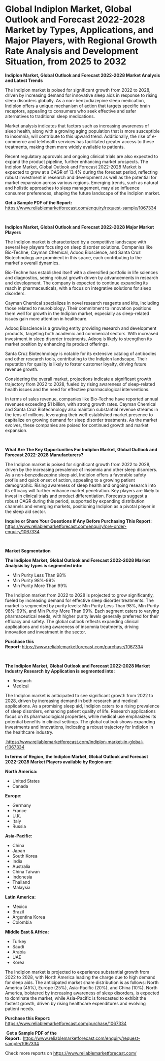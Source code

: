 <p><h1>Global Indiplon Market, Global Outlook and Forecast 2022-2028 Market by Types, Applications, and Major Players, with Regional Growth Rate Analysis and Development Situation, from 2025 to 2032</h1></p><p><strong>Indiplon Market, Global Outlook and Forecast 2022-2028 Market Analysis and Latest Trends</strong></p>
<p><p>The Indiplon market is poised for significant growth from 2022 to 2028, driven by increasing demand for innovative sleep aids in response to rising sleep disorders globally. As a non-benzodiazepine sleep medication, Indiplon offers a unique mechanism of action that targets specific brain receptors, appealing to consumers who seek effective and safer alternatives to traditional sleep medications. </p><p>Market analysis indicates that factors such as increasing awareness of sleep health, along with a growing aging population that is more susceptible to insomnia, will contribute to this upward trend. Additionally, the rise of e-commerce and telehealth services has facilitated greater access to these treatments, making them more widely available to patients. </p><p>Recent regulatory approvals and ongoing clinical trials are also expected to expand the product pipeline, further enhancing market prospects. The Indiplon Market, Global Outlook and Forecast 2022-2028 Market is expected to grow at a CAGR of 13.4% during the forecast period, reflecting robust investment in research and development as well as the potential for market expansion across various regions. Emerging trends, such as natural and holistic approaches to sleep management, may also influence consumer preferences, shaping the future landscape of the Indiplon market.</p></p>
<p><strong>Get a Sample PDF of the Report:&nbsp;</strong> <a href="https://www.reliablemarketforecast.com/enquiry/request-sample/1067334?utm_campaign=3029&utm_medium=2&utm_source=Github&utm_content=ia&utm_term=21032025&utm_id=indiplon-market-global-outlook-and-forecast-2022-2028">https://www.reliablemarketforecast.com/enquiry/request-sample/1067334</a></p>
<p>&nbsp;</p>
<p><strong>Indiplon Market, Global Outlook and Forecast 2022-2028 Major Market Players</strong></p>
<p><p>The Indiplon market is characterized by a competitive landscape with several key players focusing on sleep disorder solutions. Companies like Bio-Techne, Cayman Chemical, Adooq Bioscience, and Santa Cruz Biotechnology are prominent in this space, each contributing to the market's overall dynamics.</p><p>Bio-Techne has established itself with a diversified portfolio in life sciences and diagnostics, seeing robust growth driven by advancements in research and development. The company is expected to continue expanding its reach in pharmaceuticals, with a focus on integrative solutions for sleep disorders.</p><p>Cayman Chemical specializes in novel research reagents and kits, including those related to neurobiology. Their commitment to innovation positions them well for growth in the Indiplon market, especially as sleep-related issues gain more attention in healthcare.</p><p>Adooq Bioscience is a growing entity providing research and development products, targeting both academic and commercial sectors. With increased investment in sleep disorder treatments, Adooq is likely to strengthen its market position by enhancing its product offerings.</p><p>Santa Cruz Biotechnology is notable for its extensive catalog of antibodies and other research tools, contributing to the Indiplon landscape. Their reputation for quality is likely to foster customer loyalty, driving future revenue growth.</p><p>Considering the overall market, projections indicate a significant growth trajectory from 2022 to 2028, fueled by rising awareness of sleep-related health issues and the need for effective pharmacological interventions.</p><p>In terms of sales revenue, companies like Bio-Techne have reported annual revenues exceeding $1 billion, with strong growth rates. Cayman Chemical and Santa Cruz Biotechnology also maintain substantial revenue streams in the tens of millions, leveraging their well-established market presence to capitalize on growing demand for sleep disorder treatments. As the market evolves, these companies are poised for continued growth and market expansion.</p></p>
<p>&nbsp;</p>
<p><strong>What Are The Key Opportunities For Indiplon Market, Global Outlook and Forecast 2022-2028 Manufacturers?</strong></p>
<p><p>The Indiplon market is poised for significant growth from 2022 to 2028, driven by the increasing prevalence of insomnia and other sleep disorders. As a non-benzodiazepine sleep aid, Indiplon offers a favorable safety profile and quick onset of action, appealing to a growing patient demographic. Rising awareness of sleep health and ongoing research into its efficacy will further enhance market penetration. Key players are likely to invest in clinical trials and product differentiation. Forecasts suggest a robust CAGR during this period, supported by expanding distribution channels and emerging markets, positioning Indiplon as a pivotal player in the sleep aid sector.</p></p>
<p><strong>Inquire or Share Your Questions If Any Before Purchasing This Report:</strong> <a href="https://www.reliablemarketforecast.com/enquiry/pre-order-enquiry/1067334?utm_campaign=3029&utm_medium=2&utm_source=Github&utm_content=ia&utm_term=21032025&utm_id=indiplon-market-global-outlook-and-forecast-2022-2028">https://www.reliablemarketforecast.com/enquiry/pre-order-enquiry/1067334</a></p>
<p>&nbsp;</p>
<p><strong>Market Segmentation</strong></p>
<p><strong>The Indiplon Market, Global Outlook and Forecast 2022-2028 Market Analysis by types is segmented into:</strong></p>
<p><ul><li>Min Purity Less Than 98%</li><li>Min Purity 98%-99%</li><li>Min Purity More Than 99%</li></ul></p>
<p><p>The Indiplon market from 2022 to 2028 is projected to grow significantly, fueled by increasing demand for effective sleep disorder treatments. The market is segmented by purity levels: Min Purity Less Than 98%, Min Purity 98%-99%, and Min Purity More Than 99%. Each segment caters to varying pharmaceutical needs, with higher purity levels generally preferred for their efficacy and safety. The global outlook reflects expanding clinical applications and rising awareness of insomnia treatments, driving innovation and investment in the sector.</p></p>
<p><strong>Purchase this Report:&nbsp;</strong><a href="https://www.reliablemarketforecast.com/purchase/1067334?utm_campaign=3029&utm_medium=2&utm_source=Github&utm_content=ia&utm_term=21032025&utm_id=indiplon-market-global-outlook-and-forecast-2022-2028">https://www.reliablemarketforecast.com/purchase/1067334</a></p>
<p>&nbsp;</p>
<p><strong>The Indiplon Market, Global Outlook and Forecast 2022-2028 Market Industry Research by Application is segmented into:</strong></p>
<p><ul><li>Research</li><li>Medical</li></ul></p>
<p><p>The Indiplon market is anticipated to see significant growth from 2022 to 2028, driven by increasing demand in both research and medical applications. As a promising sleep aid, Indiplon caters to a rising prevalence of sleep disorders, enhancing patient quality of life. Research applications focus on its pharmacological properties, while medical use emphasizes its potential benefits in clinical settings. The global outlook shows expanding investments and innovations, indicating a robust trajectory for Indiplon in the healthcare industry.</p></p>
<p><a href="https://www.reliablemarketforecast.com/indiplon-market-in-global-r1067334?utm_campaign=3029&utm_medium=2&utm_source=Github&utm_content=ia&utm_term=21032025&utm_id=indiplon-market-global-outlook-and-forecast-2022-2028">&nbsp;https://www.reliablemarketforecast.com/indiplon-market-in-global-r1067334</a></p>
<p><strong>In terms of Region, the Indiplon Market, Global Outlook and Forecast 2022-2028 Market Players available by Region are:</strong></p>
<p>
    <p> <strong> North America: </strong>
        <ul>
            <li>United States</li>
            <li>Canada</li>
        </ul>
        </p> 
    <p> <strong> Europe: </strong>
        <ul>
            <li>Germany</li>
            <li>France</li>
            <li>U.K.</li>
            <li>Italy</li>
            <li>Russia</li>
        </ul>
        </p> 
    <p> <strong> Asia-Pacific: </strong>
        <ul>
            <li>China</li>
            <li>Japan</li>
            <li>South Korea</li>
            <li>India</li>
            <li>Australia</li>
            <li>China Taiwan</li>
            <li>Indonesia</li>
            <li>Thailand</li>
            <li>Malaysia</li>
        </ul>
        </p> 
    <p> <strong> Latin America: </strong>
        <ul>
            <li>Mexico</li>
            <li>Brazil</li>
            <li>Argentina Korea</li>
            <li>Colombia</li>
        </ul>
        </p> 
    <p> <strong> Middle East & Africa: </strong>
        <ul>
            <li>Turkey</li>
            <li>Saudi</li>
            <li>Arabia</li>
            <li>UAE</li>
            <li>Korea</li>
        </ul>
    </p>
    </p>
<p><p>The Indiplon market is projected to experience substantial growth from 2022 to 2028, with North America leading the charge due to high demand for sleep aids. The anticipated market share distribution is as follows: North America (45%), Europe (25%), Asia-Pacific (20%), and China (10%). North America, bolstered by increasing awareness of sleep disorders, is expected to dominate the market, while Asia-Pacific is forecasted to exhibit the fastest growth, driven by rising healthcare expenditures and evolving patient needs.</p></p>
<p><strong>Purchase this Report: </strong><a href="https://www.reliablemarketforecast.com/purchase/1067334?utm_campaign=3029&utm_medium=2&utm_source=Github&utm_content=ia&utm_term=21032025&utm_id=indiplon-market-global-outlook-and-forecast-2022-2028">https://www.reliablemarketforecast.com/purchase/1067334</a></p>
<p>&nbsp;<strong>Get a Sample PDF of the Report:&nbsp;&nbsp;</strong><a href="https://www.reliablemarketforecast.com/enquiry/request-sample/1067334?utm_campaign=3029&utm_medium=2&utm_source=Github&utm_content=ia&utm_term=21032025&utm_id=indiplon-market-global-outlook-and-forecast-2022-2028">https://www.reliablemarketforecast.com/enquiry/request-sample/1067334</a></p>
<p><strong></strong></p>
<p>Check more reports on <a href="https://www.reliablemarketforecast.com/?utm_campaign=3029&utm_medium=2&utm_source=Github&utm_content=ia&utm_term=21032025&utm_id=indiplon-market-global-outlook-and-forecast-2022-2028">https://www.reliablemarketforecast.com/</a></p>